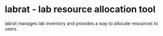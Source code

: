 # labrat - lab resource allocation tool

labrat manages lab inventory and provides a way to allocate resources to users.

